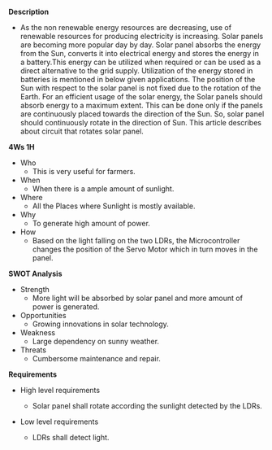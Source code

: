 **Description**
- As the non renewable energy resources are decreasing, use of renewable resources for producing electricity is increasing. Solar panels are becoming more popular day by day. Solar panel absorbs the energy from the Sun, converts it into electrical energy and stores the energy in a battery.This energy can be utilized when required or can be used as a direct alternative to the grid supply. Utilization of the energy stored in batteries is mentioned in below given applications.
The position of the Sun with respect to the solar panel is not fixed due to the rotation of the Earth. For an efficient usage of the solar energy, the Solar panels should absorb energy to a maximum extent. This can be done only if the panels are continuously placed towards the direction of the Sun. So, solar panel should continuously rotate in the direction of Sun. This article describes about circuit that rotates solar panel.


**4Ws 1H**
- Who
  - This is very useful for farmers.
- When 
  - When there is a ample amount of sunlight.
- Where
  - All the Places where Sunlight is mostly available.
- Why
  - To generate high amount of power.
- How
  - Based on the light falling on the two LDRs, the Microcontroller changes the position of the Servo Motor which in turn moves in the panel.


**SWOT Analysis**
- Strength
  - More light will be absorbed by solar panel and more amount of power is generated. 
- Opportunities
  - Growing innovations in solar technology.
- Weakness
  - Large dependency on sunny weather.
- Threats
  - Cumbersome maintenance and repair.


**Requirements**
- High level requirements
  - Solar panel shall rotate according the sunlight detected by the LDRs.
  
- Low level requirements
  - LDRs shall detect light.
